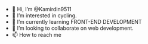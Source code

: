 - 👋 Hi, I’m @Kamirdin9511
- 👀 I’m interested in cycling.
- 🌱 I’m currently learning FRONT-END DEVELOPMENT
- 💞️ I’m looking to collaborate on web development.
- 📫 How to reach me 

<!---
Kamirdin9511/Kamirdin9511 is a ✨ special ✨ repository because its `README.md` (this file) appears on your GitHub profile.
You can click the Preview link to take a look at your changes.
--->
